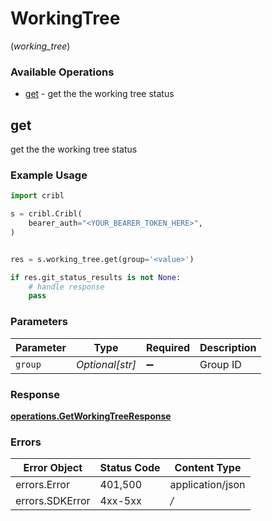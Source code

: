 # WorkingTree
(*working_tree*)

### Available Operations

* [get](#get) - get the the working tree status

## get

get the the working tree status

### Example Usage

```python
import cribl

s = cribl.Cribl(
    bearer_auth="<YOUR_BEARER_TOKEN_HERE>",
)


res = s.working_tree.get(group='<value>')

if res.git_status_results is not None:
    # handle response
    pass

```

### Parameters

| Parameter          | Type               | Required           | Description        |
| ------------------ | ------------------ | ------------------ | ------------------ |
| `group`            | *Optional[str]*    | :heavy_minus_sign: | Group ID           |


### Response

**[operations.GetWorkingTreeResponse](../../models/operations/getworkingtreeresponse.md)**
### Errors

| Error Object     | Status Code      | Content Type     |
| ---------------- | ---------------- | ---------------- |
| errors.Error     | 401,500          | application/json |
| errors.SDKError  | 4xx-5xx          | */*              |

